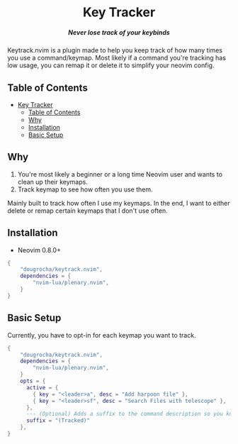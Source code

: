 <div align="center">

# Key Tracker

##### Never lose track of your keybinds

</div>

Keytrack.nvim is a plugin made to help you keep track of how many times you
use a command/keymap. Most likely if a command you're tracking has low usage,
you can remap it or delete it to simplify your neovim config.

## Table of Contents

<!--toc:start-->
- [Key Tracker](#key-tracker)
  - [Table of Contents](#table-of-contents)
  - [Why](#why)
  - [Installation](#installation)
  - [Basic Setup](#basic-setup)
<!--toc:end-->

## Why

1. You're most likely a beginner or a long time Neovim user and wants to clean up their keymaps.
2. Track keymap to see how often you use them.

Mainly built to track how often I use my keymaps. In the end, I want to either delete or remap certain keymaps that I don't use often.

## Installation

- Neovim 0.8.0+

```lua
{
    "dougrocha/keytrack.nvim",
    dependencies = {
        "nvim-lua/plenary.nvim",
    }
}
```

## Basic Setup

Currently, you have to opt-in for each keymap you want to track.

```lua
{
    "dougrocha/keytrack.nvim",
    dependencies = {
        "nvim-lua/plenary.nvim",
    }
    opts = {
      active = {
        { key = "<leader>a", desc = "Add harpoon file" },
        { key = "<leader>sf", desc = "Search Files with telescope" },
      },
      --- (Optional) Adds a suffix to the command description so you know it's being tracked
      suffix = "(Tracked)"
    },
}
```
